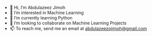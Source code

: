 - 👋 Hi, I’m Abdulazeez Jimoh
- 👀 I’m interested in Machine Learning
- 🌱 I’m currently learning Python
- 💞️ I’m looking to collaborate on Machine Learning Projects
- 📫 To reach me, send me an email at [abdulazeezojimoh@gmail.com](mailto:abdulazeezojimoh@gmail.com)
<!---
abdulazeezoj/abdulazeezoj is a ✨ special ✨ repository because its `README.md` (this file) appears on your GitHub profile.
You can click the Preview link to take a look at your changes.
--->
